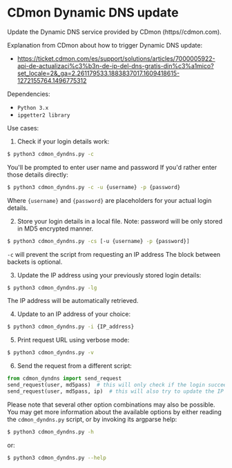 # CDmon Dynamic DNS update
Update the Dynamic DNS service provided by CDmon (https//cdmon.com).

Explanation from CDmon about how to trigger Dynamic DNS update:
- https://ticket.cdmon.com/es/support/solutions/articles/7000005922-api-de-actualizaci%c3%b3n-de-ip-del-dns-gratis-din%c3%a1mico?set_locale=2&_ga=2.261179533.1883837017.1609418615-1272155764.1496775312

Dependencies:
* ```Python 3.x```
* ```ipgetter2 library```

Use cases:
1. Check if your login details work:
```bash
$ python3 cdmon_dyndns.py -c
``` 
You'll be prompted to enter user name and password
If you'd rather enter those details directly:
```bash
$ python3 cdmon_dyndns.py -c -u {username} -p {password}
```
Where ```{username}``` and ```{password}``` are placeholders for your actual login details.

2. Store your login details in a local file.
Note: password will be only stored in MD5 encrypted manner.
```bash
$ python3 cdmon_dyndns.py -cs [-u {username} -p {password}]
```
```-c``` will prevent the script from requesting an IP address
The block between backets is optional.

3. Update the IP address using your previously stored login details:
```bash
$ python3 cdmon_dyndns.py -lg
```
The IP address will be automatically retrieved.

4. Update to an IP address of your choice:
```bash
$ python3 cdmon_dyndns.py -i {IP_address}
```

5. Print request URL using verbose mode:
```bash
$ python3 cdmon_dyndns.py -v
```

6. Send the request from a different script:
```python
from cdmon_dyndns import send_request
send_request(user, md5pass)  # this will only check if the login succeeds
send_request(user, md5pass, ip)  # this will also try to update the IP
```

Please note that several other option combinations may also be possible.
You may get more information about the available options by either reading
the ```cdmon_dyndns.py``` script, or by invoking its argparse help:
```bash
$ python3 cdmon_dyndns.py -h
```
or:

```bash
$ python3 cdmon_dyndns.py --help
```
